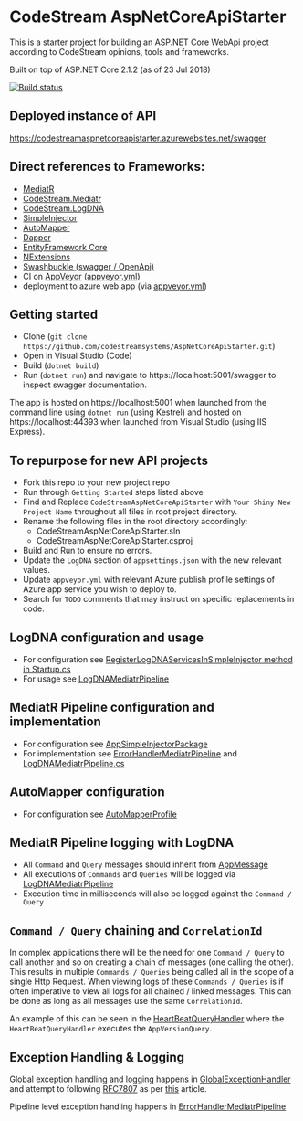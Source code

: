 # CodeStream AspNetCoreApiStarter
This is a starter project for building an ASP.NET Core WebApi project according to CodeStream opinions, tools and frameworks.

Built on top of ASP.NET Core 2.1.2 (as of 23 Jul 2018)

[![Build status](https://ci.appveyor.com/api/projects/status/1prnaf788kk4ytt1?svg=true)](https://ci.appveyor.com/project/AllenFirth-CodeStream/aspnetcoreapistarter)

## Deployed instance of API

https://codestreamaspnetcoreapistarter.azurewebsites.net/swagger

## Direct references to Frameworks:

* [MediatR](https://github.com/jbogard/MediatR)
* [CodeStream.Mediatr](https://www.nuget.org/packages/CodeStream.MediatR)
* [CodeStream.LogDNA](https://www.nuget.org/packages/CodeStream.LogDNA)
* [SimpleInjector](https://simpleinjector.org)
* [AutoMapper](https://automapper.org/)
* [Dapper](https://github.com/StackExchange/Dapper)
* [EntityFramework Core](https://www.nuget.org/packages/Microsoft.EntityFrameworkCore)
* [NExtensions](https://github.com/halcharger/NExtensions)
* [Swashbuckle (swagger / OpenApi)](https://github.com/domaindrivendev/Swashbuckle.AspNetCore)
* CI on [AppVeyor](appveyor.com) ([appveyor.yml](https://github.com/codestreamsystems/AspNetCoreApiStarter/blob/master/appveyor.yml))
* deployment to azure web app (via [appveyor.yml](https://github.com/codestreamsystems/AspNetCoreApiStarter/blob/master/appveyor.yml))

## Getting started

* Clone (`git clone https://github.com/codestreamsystems/AspNetCoreApiStarter.git`)
* Open in Visual Studio (Code)
* Build (`dotnet build`)
* Run (`dotnet run`) and navigate to https://localhost:5001/swagger to inspect swagger documentation.

The app is hosted on https://localhost:5001 when launched from the command line using `dotnet run` (using Kestrel) and hosted on https://localhost:44393 when launched from Visual Studio (using IIS Express).

## To repurpose for new API projects

* Fork this repo to your new project repo
* Run through `Getting Started` steps listed above
* Find and Replace `CodeStreamAspNetCoreApiStarter` with `Your Shiny New Project Name` throughout all files in root project directory.
* Rename the following files in the root directory accordingly:
    * CodeStreamAspNetCoreApiStarter.sln
    * CodeStreamAspNetCoreApiStarter.csproj
* Build and Run to ensure no errors.
* Update the `LogDNA` section of `appsettings.json` with the new relevant values.
* Update `appveyor.yml` with relevant Azure publish profile settings of Azure app service you wish to deploy to.
* Search for `TODO` comments that may instruct on specific replacements in code.

## LogDNA configuration and usage

* For configuration see [RegisterLogDNAServicesInSimpleInjector method in Startup.cs](https://github.com/codestreamsystems/AspNetCoreApiStarter/blob/master/Startup.cs)
* For usage see [LogDNAMediatrPipeline](https://github.com/codestreamsystems/AspNetCoreApiStarter/blob/master/Infrastructure/MediatR/LogDNAMediatrPipeline.cs)

## MediatR Pipeline configuration and implementation

* For configuration see [AppSimpleInjectorPackage](https://github.com/codestreamsystems/AspNetCoreApiStarter/blob/master/Infrastructure/AppSimpleInjectorPackage.cs)
* For implementation see [ErrorHandlerMediatrPipeline](https://github.com/codestreamsystems/AspNetCoreApiStarter/blob/master/Infrastructure/MediatR/ErrorHandlerMediatrPipeline.cs) and [LogDNAMediatrPipeline.cs](https://github.com/codestreamsystems/AspNetCoreApiStarter/blob/master/Infrastructure/MediatR/LogDNAMediatrPipeline.cs)

## AutoMapper configuration

* For configuration see [AutoMapperProfile](https://github.com/codestreamsystems/AspNetCoreApiStarter/blob/master/Infrastructure/AutoMapperProfile.cs)

## MediatR Pipeline logging with LogDNA

* All `Command` and `Query` messages should inherit from [AppMessage](https://github.com/codestreamsystems/AspNetCoreApiStarter/blob/master/Infrastructure/AppMessage.cs)
* All executions of `Commands` and `Queries` will be logged via [LogDNAMediatrPipeline](https://github.com/codestreamsystems/AspNetCoreApiStarter/blob/master/Infrastructure/MediatR/LogDNAMediatrPipeline.cs)
* Execution time in milliseconds will also be logged against the `Command / Query`

## `Command / Query` chaining and `CorrelationId`

In complex applications there will be the need for one `Command / Query` to call another and so on creating a chain of messages (one calling the other). This results in multiple `Commands / Queries` being called all in the scope of a single Http Request. When viewing logs of these `Commands / Queries` is if often imperative to view all logs for all chained / linked messages. This can be done as long as all messages use the same `CorrelationId`. 

An example of this can be seen in the [HeartBeatQueryHandler](https://github.com/codestreamsystems/AspNetCoreApiStarter/blob/master/Queries/HeartBeatQueryHandler.cs) where the `HeartBeatQueryHandler` executes the `AppVersionQuery`.

## Exception Handling & Logging

Global exception handling and logging happens in [GlobalExceptionHandler](https://github.com/codestreamsystems/AspNetCoreApiStarter/blob/master/Infrastructure/GlobalExceptionHandler.cs) and attempt to following [RFC7807](https://tools.ietf.org/html/rfc7807) as per [this](https://www.strathweb.com/2018/07/centralized-exception-handling-and-request-validation-in-asp-net-core) article.

Pipeline level exception handling happens in [ErrorHandlerMediatrPipeline](https://github.com/codestreamsystems/AspNetCoreApiStarter/blob/master/Infrastructure/MediatR/ErrorHandlerMediatrPipeline.cs)
